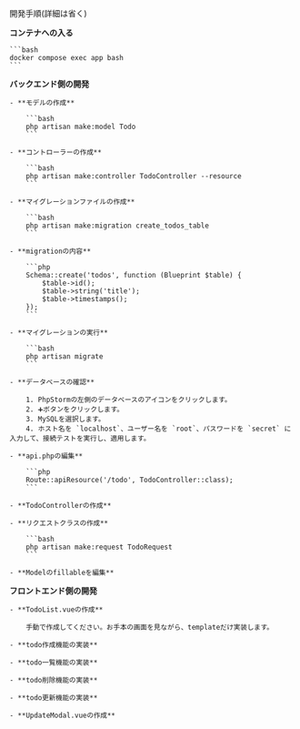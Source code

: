 開発手順(詳細は省く)

 **コンテナへの入る**

    ```bash
    docker compose exec app bash
    ```

**バックエンド側の開発**

    - **モデルの作成**

        ```bash
        php artisan make:model Todo
        ```

    - **コントローラーの作成**

        ```bash
        php artisan make:controller TodoController --resource
        ```

    - **マイグレーションファイルの作成**

        ```bash
        php artisan make:migration create_todos_table
        ```

    - **migrationの内容**

        ```php
        Schema::create('todos', function (Blueprint $table) {
            $table->id();
            $table->string('title');
            $table->timestamps();
        });
        ```

    - **マイグレーションの実行**

        ```bash
        php artisan migrate
        ```

    - **データベースの確認**

        1. PhpStormの左側のデータベースのアイコンをクリックします。
        2. ➕ボタンをクリックします。
        3. MySQLを選択します。
        4. ホスト名を `localhost`、ユーザー名を `root`、パスワードを `secret` に入力して、接続テストを実行し、適用します。

    - **api.phpの編集**

        ```php
        Route::apiResource('/todo', TodoController::class);
        ```

    - **TodoControllerの作成**

    - **リクエストクラスの作成**

        ```bash
        php artisan make:request TodoRequest
        ```

    - **Modelのfillableを編集**

 **フロントエンド側の開発**

    - **TodoList.vueの作成**

        手動で作成してください。お手本の画面を見ながら、templateだけ実装します。

    - **todo作成機能の実装**

    - **todo一覧機能の実装**

    - **todo削除機能の実装**

    - **todo更新機能の実装**

    - **UpdateModal.vueの作成**
